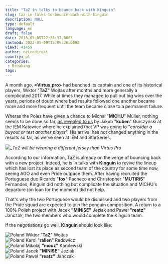 ```yaml
---
title: "TaZ in talks to bounce back with Kinguin"
slug: taz-in-talks-to-bounce-back-with-kinguin
description: NULL
type: default
language: en
draft: false
date: 2018-03-05T22:38:37.000Z
lastmod: 2022-05-09T15:09:36.000Z
views: 41459
author: neLendirekt
country: pl
categories:
 - Breaking
tags:
---
```

A month ago, **<Virtus.pro>** had benched its captain and one of its historical players, Wiktor "**TaZ**" Wojtas after months and more generally a complicated 2017\. While at times they managed to pull out big wins over the years, periods of doubt where bad results followed one another became more and more frequent until the team became close to a permanent failure.

Wheras the Poles have given a chance to Michał "**MICHU**" Müller, nothing seems to be done so far, [as revealed to us](https://flickshot.fr/en/kuben-nous-avons-deja-oublie-comment-gagner-les-grands-matchs/&5a9acaf5392cb) by Jakub "**kuben**" Gurczyński at the IEM Katowice where he explained that VP was going to "_consider a buyout or test another player_". His arrival has not changed anything in the results so far, as we've seen at IEM and StarSeries.

![](https://flickshot-ue.s3.eu-west-2.amazonaws.com/flickshot/picture/5a1f6867b96ab/pic.jpg)__TaZ will be wearing a different jersey than Virtus Pro_

According to our information, TaZ is already on the verge of bouncing back with a new project. Indeed, he is in talks with **Kinguin** to revive the lineup which has lost its place as second team of the country for some time now, seeing AGO and even Pride outpace them. After having recruited the Portuguese duo Ricardo "**fox**" Pacheco and Christopher "**MUTiRiS**" Fernandes, Kinguin did nothing but complicate the situation and MICHU's departure (on loan for the moment) did not help.

That's why the two Portuguese would be dismissed and two players from the Pride squad are expected to join the penguin composition. A return to a 100% Polish project with Jacek **"MINISE"** Jeziak and Paweł **"reatz"** Jańczak, the two members who would complete the Kinguin team.

If the negotiations go well, **Kinguin** should look like:

![Poland](/images/countries/pl.svg)⁠ Wiktor "**TaZ**" Wojtas  
![Poland](/images/countries/pl.svg)⁠ Karol "**rallen**" Radowicz  
![Poland](/images/countries/pl.svg)⁠ Mikołaj **"mouz"** Karolewski  
![Poland](/images/countries/pl.svg)⁠ Jacek **"MINISE"** Jeziak  
![Poland](/images/countries/pl.svg)⁠ Paweł **"reatz"** Jańczak

